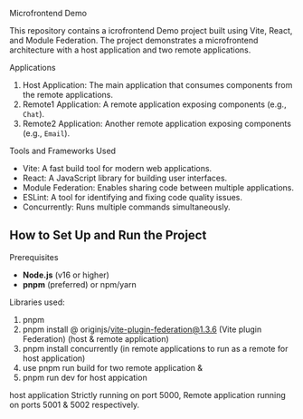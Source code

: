 Microfrontend Demo

This repository contains a icrofrontend Demo project built using Vite, React, and Module Federation. The project demonstrates a microfrontend architecture with a host application and two remote applications.


Applications
1. Host Application: The main application that consumes components from the remote applications.
2. Remote1 Application: A remote application exposing components (e.g., `Chat`).
3. Remote2 Application: Another remote application exposing components (e.g., `Email`).


Tools and Frameworks Used

- Vite: A fast build tool for modern web applications.
- React: A JavaScript library for building user interfaces.
- Module Federation: Enables sharing code between multiple applications.
- ESLint: A tool for identifying and fixing code quality issues.
- Concurrently: Runs multiple commands simultaneously.


## How to Set Up and Run the Project

Prerequisites
- **Node.js** (v16 or higher)
- **pnpm** (preferred) or npm/yarn

Libraries used:

1. pnpm
2. pnpm install @ originjs/vite-plugin-federation@1.3.6 (Vite plugin Federation) (host & remote application)
3. pnpm install concurrently (in remote applications to run as a remote for host application)
4. use pnpm run build for two remote application &
5. pnpm run dev for host appication

host application Strictly running on port 5000, Remote application running on ports 5001 & 5002 respectively.
